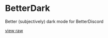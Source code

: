 # BetterDark
Better (subjectively) dark mode for BetterDiscord

[view raw](https://raw.githubusercontent.com/Szedann/DarkerMode/main/css/darker.theme.css)
